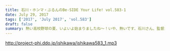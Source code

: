```yaml
---
title: 石川・ホンマ・ぶるんのBe-SIDE Your Life! vol.583-1
date: July 29, 2017
tags: ['2017', 'July 2017', 'vol.583']
draft: false
summary: 熱い高校野球の夏、いよいよ始まりましたね～！いや、熱いです、石川さん、監督業で。MIURA
---
```


http://project-phi.ddo.jp/ishikawa/ishikawa583_1.mp3